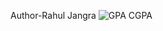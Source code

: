 Author-Rahul Jangra
![GPA   CGPA](https://github.com/user-attachments/assets/d48ce1fe-bc59-40a9-9e00-1fdf09a6fe99)
